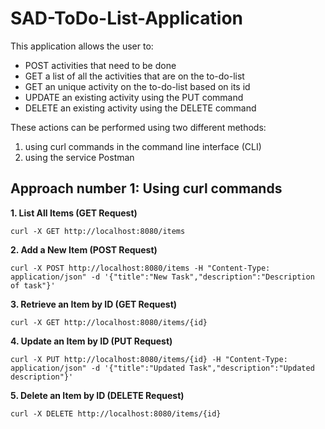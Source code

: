 # SAD-ToDo-List-Application

This application allows the user to:
- POST activities that need to be done
- GET a list of all the activities that are on the to-do-list
- GET an unique activity on the to-do-list based on its id
- UPDATE an existing activity using the PUT command
- DELETE an existing activity using the DELETE command

These actions can be performed using two different methods:
1. using curl commands in the command line interface (CLI)
2. using the service Postman

## Approach number 1: Using curl commands

**1. List All Items (GET Request)**
```
curl -X GET http://localhost:8080/items
```

**2. Add a New Item (POST Request)**
```
curl -X POST http://localhost:8080/items -H "Content-Type: application/json" -d '{"title":"New Task","description":"Description of task"}'
```

**3. Retrieve an Item by ID (GET Request)**
```
curl -X GET http://localhost:8080/items/{id}
```

**4. Update an Item by ID (PUT Request)**
```
curl -X PUT http://localhost:8080/items/{id} -H "Content-Type: application/json" -d '{"title":"Updated Task","description":"Updated description"}'
```

**5. Delete an Item by ID (DELETE Request)**
```
curl -X DELETE http://localhost:8080/items/{id}
```
